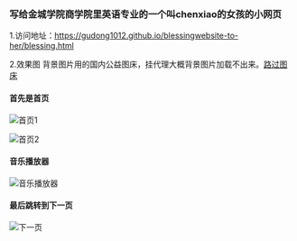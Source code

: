 ### 写给金城学院商学院里英语专业的一个叫chenxiao的女孩的小网页

1.访问地址：https://gudong1012.github.io/blessingwebsite-to-her/blessing.html

2.效果图 背景图片用的国内公益图床，挂代理大概背景图片加载不出来。[路过图床](https://imgse.com/)


#### 首先是首页

![首页1](https://s2.loli.net/2024/07/15/MYHQr7KiuNIe2R8.jpg)


![首页2](https://s2.loli.net/2024/07/15/lUaweTmJ3qIABtY.jpg)


#### 音乐播放器
![音乐播放器](https://s2.loli.net/2024/07/15/lUaweTmJ3qIABtY.jpg)


#### 最后跳转到下一页
![下一页](https://s2.loli.net/2024/07/15/hNQKgCYBRqTeyZE.jpg)
